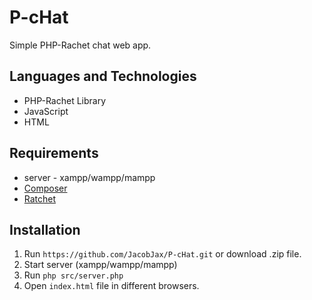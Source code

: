 # P-cHat

Simple PHP-Rachet chat web app.

## Languages and Technologies
* PHP-Rachet Library
* JavaScript
* HTML

## Requirements
* server - xampp/wampp/mampp
* [Composer](https://getcomposer.org/)
* [Ratchet](http://socketo.me/)

## Installation

1. Run `https://github.com/JacobJax/P-cHat.git` or download .zip file.
1. Start server (xampp/wampp/mampp)
1. Run `php src/server.php`
1. Open `index.html` file in different browsers.
